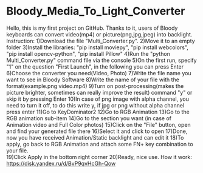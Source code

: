 # Bloody_Media_To_Light_Converter
Hello, this is my first project on GitHub. Thanks to it, users of Bloody keyboards can convert video(mp4) or picture(png,jpg,jpeg) into backlight. 
Instruction: 1)Download the file "Multi_Converter.py". 
2)Move it to an empty folder 
3)Install the libraries: "pip install moviepy", "pip install webcolors", "pip install opencv-python", "pip install Pillow" 
4)Run the "python Multi_Converter.py" command file via the console 
5)On the first run, specify "1" on the question "First Launch", in the following you can press Enter 
6)Choose the converter you need(Video, Photo) 
7)Write the file name you want to see in Bloody Software 
8)Write the name of your file with the format(example.png video.mp4) 
9)Turn on post-processing(makes the picture brighter, sometimes can really improve the result) command "y" or skip it by pressing Enter 
10)In case of png image with alpha channel, you need to turn it off, to do this write y, if jpg or png without alpha channel press enter 
11)Go to KeyDominator2 
12)Go to RGB Animation 
13)Go to the RGB animation sub-item 
14)Go to the section you want (in case of Animation video and Full Color photos) 
15)Click on the "File" button, open and find your generated file there 
16)Select it and click to open 
17)Done, now you have received Animation/Static backlight and can edit it 
18)To apply, go back to RGB Animation and attach some FN+ key combination to your file.  
19)Click Apply in the bottom right corner 
20)Ready, nice use.
How it work: https://disk.yandex.ru/d/BvP9qvHcGh-Qow
